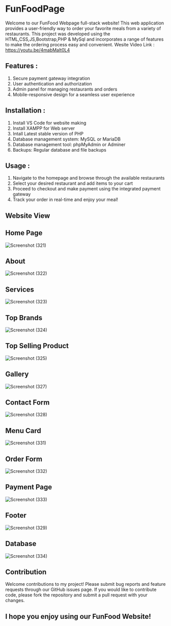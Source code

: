  # FunFoodPage
Welcome to our FunFood Webpage full-stack website! This web application provides a user-friendly way to order your favorite meals from a variety of restaurants. This project was developed using the HTML,CSS,JS,Bootstrap,PHP & MySql and incorporates a range of features to make the ordering process easy and convenient.
Wesite Video Link : https://youtu.be/4mabMalt0L4

## Features :
 1. Secure payment gateway integration
 2. User authentication and authorization
 3. Admin panel for managing restaurants and orders
 4. Mobile-responsive design for a seamless user experience

## Installation :
 1. Install VS Code for website making
 2. Install XAMPP for Web server
 3. Intall Latest stable version of PHP
 4. Database management system: MySQL or MariaDB
 5. Database management tool: phpMyAdmin or Adminer
 6. Backups: Regular database and file backups

## Usage :
1. Navigate to the homepage and browse through the available restaurants
2. Select your desired restaurant and add items to your cart
3. Proceed to checkout and make payment using the integrated payment gateway
4. Track your order in real-time and enjoy your meal!

## Website View
## Home Page 

![Screenshot (321)](https://user-images.githubusercontent.com/75872164/234165429-ffe12602-1fbc-4659-8d44-588ec3304f96.png)

## About 

![Screenshot (322)](https://user-images.githubusercontent.com/75872164/234165474-34aa5bf6-faa2-48c5-b1c4-a679cfa0b91a.png)

## Services 

![Screenshot (323)](https://user-images.githubusercontent.com/75872164/234165565-3e826282-c967-4425-887c-ab44f8564e85.png)

## Top Brands

![Screenshot (324)](https://user-images.githubusercontent.com/75872164/234165692-943cff6b-06a5-4b3d-8df2-ff2b3ab545dc.png)

## Top Selling Product

![Screenshot (325)](https://user-images.githubusercontent.com/75872164/234165911-38879010-e33d-4cad-9bb0-435cbd107db9.png)

## Gallery

![Screenshot (327)](https://user-images.githubusercontent.com/75872164/234165940-1e30a54b-2bf0-41f1-aced-914d3efea326.png)

## Contact Form

![Screenshot (328)](https://user-images.githubusercontent.com/75872164/234166000-68ddb646-261c-401f-93c9-40a9d6a9397c.png)

## Menu Card

![Screenshot (331)](https://user-images.githubusercontent.com/75872164/234166040-c8265016-36ab-4ec4-8b63-ad53d9d169dd.png)

## Order Form 

![Screenshot (332)](https://user-images.githubusercontent.com/75872164/234166246-67a5a0c8-b68d-43ac-a12c-a87635434b57.png)

## Payment Page 

![Screenshot (333)](https://user-images.githubusercontent.com/75872164/234166281-159479b9-6aea-4956-a653-940783961873.png)

## Footer 

![Screenshot (329)](https://user-images.githubusercontent.com/75872164/234166315-0d1d1b29-d1db-43d5-b095-abb3cda53df3.png)

## Database 

![Screenshot (334)](https://user-images.githubusercontent.com/75872164/234167289-dd76b0f2-0afa-4891-ac6f-8cc31fa5f957.png)

## Contribution

Welcome contributions to my project! Please submit bug reports and feature requests through our GitHub issues page. If you would like to contribute code, please fork the repository and submit a pull request with your changes.


## I hope you enjoy using our FunFood Website!

